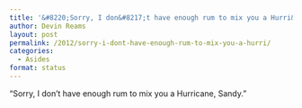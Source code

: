 ```yaml
---
title: '&#8220;Sorry, I don&#8217;t have enough rum to mix you a Hurri&#8230;'
author: Devin Reams
layout: post
permalink: /2012/sorry-i-dont-have-enough-rum-to-mix-you-a-hurri/
categories:
  - Asides
format: status
---
```

&#8220;Sorry, I don&#8217;t have enough rum to mix you a Hurricane, Sandy.&#8221;